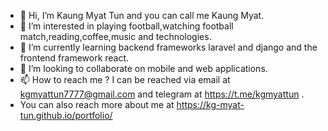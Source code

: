 - 👋 Hi, I’m Kaung Myat Tun and you can call me Kaung Myat.
- 👀 I’m interested in playing football,watching football match,reading,coffee,music and technologies.
- 🌱 I’m currently learning backend frameworks laravel and django and the frontend framework react.
- 💞️ I’m looking to collaborate on mobile and web applications.
- 📫 How to reach me ? I can be reached via email at kgmyattun7777@gmail.com and telegram at https://t.me/kgmyattun .
- You can also reach more about me at https://kg-myat-tun.github.io/portfolio/

<!---
kg-myat-tun/kg-myat-tun is a ✨ special ✨ repository because its `README.md` (this file) appears on your GitHub profile.
You can click the Preview link to take a look at your changes.
--->
